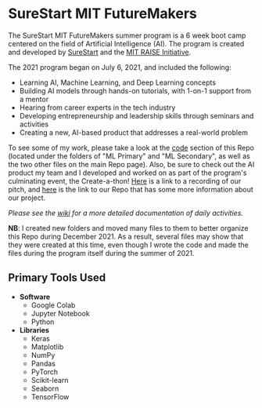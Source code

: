 # SureStart MIT FutureMakers

The SureStart MIT FutureMakers summer program is a 6 week boot camp centered on the field of Artificial Intelligence (AI). The program is created and developed by [SureStart](https://mysurestart.com/) and the [MIT RAISE Initiative](https://raise.mit.edu/).

The 2021 program began on July 6, 2021, and included the following:
* Learning AI, Machine Learning, and Deep Learning concepts
* Building AI models through hands-on tutorials, with 1-on-1 support from a mentor
* Hearing from career experts in the tech industry
* Developing entrepreneurship and leadership skills through seminars and activities
* Creating a new, AI-based product that addresses a real-world problem


To see some of my work, please take a look at the [code](https://github.com/aviaga/FutureMakers) section of this Repo (located under the folders of "ML Primary" and "ML Secondary", as well as the two other files on the main Repo page). Also, be sure to check out the AI product my team and I developed and worked on as part of the program's culminating event, the Create-a-thon! [Here](https://www.youtube.com/watch?app=desktop&v=PpPyates9jI) is a link to a recording of our pitch, and [here](https://github.com/Yabesra/DYADIC-Create-A-Thon) is the link to our Repo that has some more information about our project. 



_Please see the [wiki](https://github.com/aviaga/Futuremakers/wiki) for a more detailed documentation of daily activities._

**NB**: I created new folders and moved many files to them to better organize this Repo during December 2021. As a result, several files may show that they were created at this time, even though I wrote the code and made the files during the program itself during the summer of 2021.

## Primary Tools Used
* **Software**  
    * Google Colab
    * Jupyter Notebook
    * Python
* **Libraries**
    * Keras
    * Matplotlib
    * NumPy
    * Pandas
    * PyTorch
    * Scikit-learn
    * Seaborn
    * TensorFlow

